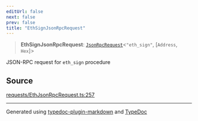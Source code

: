 ```yaml
---
editUrl: false
next: false
prev: false
title: "EthSignJsonRpcRequest"
---
```


> **EthSignJsonRpcRequest**: [`JsonRpcRequest`](/generated/tevm/api/type-aliases/jsonrpcrequest/)\<`"eth_sign"`, [`Address`, `Hex`]\>

JSON-RPC request for `eth_sign` procedure

## Source

[requests/EthJsonRpcRequest.ts:257](https://github.com/evmts/tevm-monorepo/blob/main/vm/api/src/requests/EthJsonRpcRequest.ts#L257)

***
Generated using [typedoc-plugin-markdown](https://www.npmjs.com/package/typedoc-plugin-markdown) and [TypeDoc](https://typedoc.org/)
